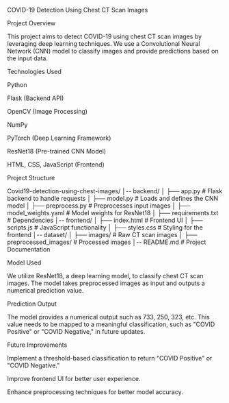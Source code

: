 COVID-19 Detection Using Chest CT Scan Images

Project Overview

This project aims to detect COVID-19 using chest CT scan images by leveraging deep learning techniques. We use a Convolutional Neural Network (CNN) model to classify images and provide predictions based on the input data.

Technologies Used

Python

Flask (Backend API)

OpenCV (Image Processing)

NumPy

PyTorch (Deep Learning Framework)

ResNet18 (Pre-trained CNN Model)

HTML, CSS, JavaScript (Frontend)

Project Structure

Covid19-detection-using-chest-images/
│-- backend/
│   ├── app.py  # Flask backend to handle requests
│   ├── model.py  # Loads and defines the CNN model
│   ├── preprocess.py  # Preprocesses input images
│   ├── model_weights.yaml  # Model weights for ResNet18
│   ├── requirements.txt  # Dependencies
│-- frontend/
│   ├── index.html  # Frontend UI
│   ├── scripts.js  # JavaScript functionality
│   ├── styles.css  # Styling for the frontend
│-- dataset/
│   ├── images/  # Raw CT scan images
│   ├── preprocessed_images/  # Processed images
│-- README.md  # Project Documentation

Model Used

We utilize ResNet18, a deep learning model, to classify chest CT scan images. The model takes preprocessed images as input and outputs a numerical prediction value.

Prediction Output

The model provides a numerical output such as 733, 250, 323, etc. This value needs to be mapped to a meaningful classification, such as "COVID Positive" or "COVID Negative," in future updates.

Future Improvements

Implement a threshold-based classification to return "COVID Positive" or "COVID Negative."

Improve frontend UI for better user experience.

Enhance preprocessing techniques for better model accuracy.
